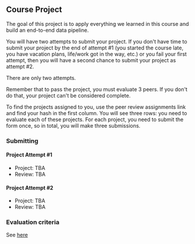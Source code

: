 ## Course Project

The goal of this project is to apply everything we learned
in this course and build an end-to-end data pipeline.

You will have two attempts to submit your project. If you don't have 
time to submit your project by the end of attempt #1 (you started the 
course late, you have vacation plans, life/work got in the way, etc.)
or you fail your first attempt, 
then you will have a second chance to submit your project as attempt
#2. 

There are only two attempts.

Remember that to pass the project, you must evaluate 3 peers. If you don't do that,
your project can't be considered complete.

To find the projects assigned to you, use the peer review assignments link 
and find your hash in the first column. You will see three rows: you need to evaluate 
each of these projects. For each project, you need to submit the form once,
so in total, you will make three submissions. 


### Submitting

#### Project Attempt #1

* Project: TBA
* Review: TBA

#### Project Attempt #2

* Project: TBA
* Review: TBA

### Evaluation criteria

See [here](../../week_7_project/README.md)



